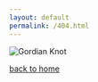 ```yaml
---
layout: default
permalink: /404.html
---
```


![Gordian Knot]({{site.url}}/assets/img/Alexander_cuts_the_Gordian_Knot.jpg)

[back to home]({{site.url}})
